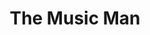 ---
title: The Music Man
poster: /assets/uploads/the-music-man.jpg
header: ''
description: >-
  Hugh Jackman returns to Broadway as Harold Hill in this musical theater
  classic.
theater: Shubert Theatre
preview: '2021-12-20'
opening: '2022-02-10'
closing: ''
tonyaward: false
criticspick: false
trailer: 'https://www.youtube.com/watch?v=VH6dX9MGvSk'
website: 'https://musicmanonbroadway.com'
alert: 'Opens Dec 20'
tickets:
  - highlight: false
    info: 'https://www.telecharge.com/Broadway/The-Music-Man/Ticket'
    title: $99-$279
    type: regular
---